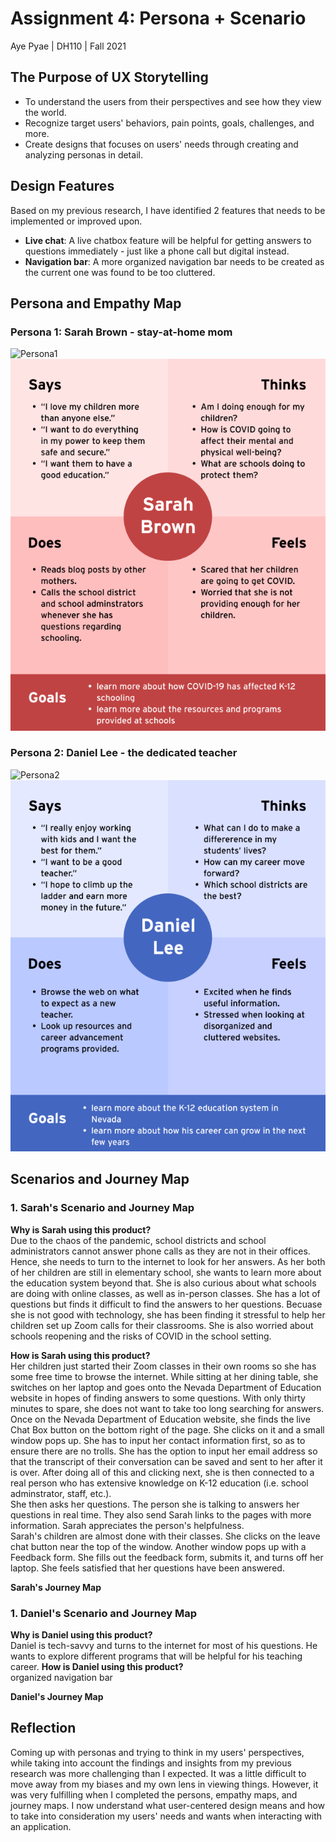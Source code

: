 # Assignment 4: Persona + Scenario
Aye Pyae | DH110 | Fall 2021

## The Purpose of UX Storytelling
- To understand the users from their perspectives and see how they view the world.
- Recognize target users' behaviors, pain points, goals, challenges, and more.
- Create designs that focuses on users' needs through creating and analyzing personas in detail.

## Design Features
Based on my previous research, I have identified 2 features that needs to be implemented or improved upon.
- **Live chat**: A live chatbox feature will be helpful for getting answers to questions immediately - just like a phone call but digital instead.
- **Navigation bar**: A more organized navigation bar needs to be created as the current one was found to be too cluttered.

## Persona and Empathy Map
### **Persona 1: Sarah Brown - stay-at-home mom**

![Persona1](https://user-images.githubusercontent.com/91553011/138891357-aba2c7a9-1d24-4255-aed4-f5c7c611afe3.png)
![SarahEmpathyMap](EmpathyMap1.png)

### **Persona 2: Daniel Lee - the dedicated teacher** 

![Persona2](https://user-images.githubusercontent.com/91553011/138891674-86bb229b-3ba9-4f9a-b75b-1ad6badb6643.png)
![DanielEmpathyMap](EmpathyMap2.png)

## Scenarios and Journey Map
### 1. Sarah's Scenario and Journey Map
**Why is Sarah using this product?**  
Due to the chaos of the pandemic, school districts and school administrators cannot answer phone calls as they are not in their offices. Hence, she needs to turn to the internet to look for her answers. As her both of her children are still in elementary school, she wants to learn more about the education system beyond that. She is also curious about what schools are doing with online classes, as well as in-person classes. She has a lot of questions but finds it difficult to find the answers to her questions. Becuase she is not good with technology, she has been finding it stressful to help her children set up Zoom calls for their classrooms. She is also worried about schools reopening and the risks of COVID in the school setting.

**How is Sarah using this product?**  
Her children just started their Zoom classes in their own rooms so she has some free time to browse the internet. While sitting at her dining table, she switches on her laptop and goes onto the Nevada Department of Education website in hopes of finding answers to some questions. With only thirty minutes to spare, she does not want to take too long searching for answers.  
Once on the Nevada Department of Education website, she finds the live Chat Box button on the bottom right of the page. She clicks on it and a small window pops up. She has to input her contact information first, so as to ensure there are no trolls. She has the option to input her email address so that the transcript of their conversation can be saved and sent to her after it is over. After doing all of this and clicking next, she is then connected to a real person who has extensive knowledge on K-12 education (i.e. school adminstrator, staff, etc.).    
She then asks her questions. The person she is talking to answers her questions in real time. They also send Sarah links to the pages with more information. Sarah appreciates the person's helpfulness.  
Sarah's children are almost done with their classes. She clicks on the leave chat button near the top of the window. Another window pops up with a Feedback form. 
She fills out the feedback form, submits it, and turns off her laptop. She feels satisfied that her questions have been answered. 

**Sarah's Journey Map**

### 1. Daniel's Scenario and Journey Map
**Why is Daniel using this product?**  
Daniel is tech-savvy and turns to the internet for most of his questions. He wants to explore different programs that will be helpful for his teaching career. 
**How is Daniel using this product?**  
organized navigation bar

**Daniel's Journey Map**

## Reflection
Coming up with personas and trying to think in my users' perspectives, while taking into account the findings and insights from my previous research was more challenging than I expected. It was a little difficult to move away from my biases and my own lens in viewing things. However, it was very fulfilling when I completed the persons, empathy maps, and journey maps. I now understand what user-centered design means and how to take into consideration my users' needs and wants when interacting with an application.

